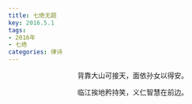 ```yaml
---
title: 七绝无题
key: 2016.5.1
tags: 
- 2016年 
- 七绝
categories: 律诗
---
```


<p align="center">背靠大山可接天，面依孙女以得安。
</p>
<p align="center">临江挨地矜持笑，义仁智慧在前边。
</p>
